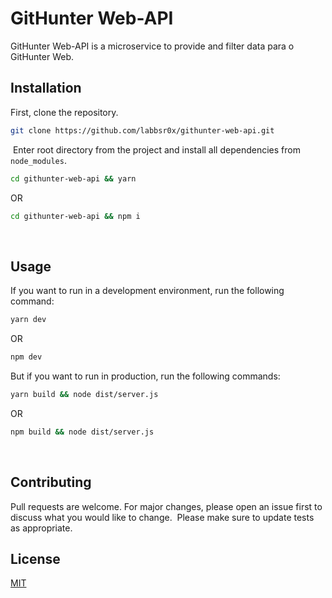 # GitHunter Web-API

GitHunter Web-API is a microservice to provide and filter data para o GitHunter Web.
​
## Installation

First, clone the repository.

```bash
git clone https://github.com/labbsr0x/githunter-web-api.git
```
​
Enter root directory from the project and install all dependencies from `node_modules`.
​
```bash
cd githunter-web-api && yarn
```
OR
```bash
cd githunter-web-api && npm i
```
​

## Usage

If you want to run in a development environment, run the following command:
```bash
yarn dev
```
OR
```bash
npm dev
```

But if you want to run in production, run the following commands:
```bash
yarn build && node dist/server.js
```
OR
```bash
npm build && node dist/server.js
```
​
## Contributing
Pull requests are welcome. For major changes, please open an issue first to discuss what you would like to change.
​
Please make sure to update tests as appropriate.
​
## License
[MIT](https://choosealicense.com/licenses/mit/)
